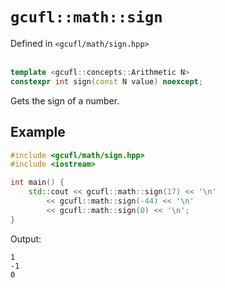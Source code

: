 # `gcufl::math::sign`
Defined in `<gcufl/math/sign.hpp>`
<br/><br/>
```cpp
template <gcufl::concepts::Arithmetic N>
constexpr int sign(const N value) noexcept;
```
Gets the sign of a number.
## Example
```cpp
#include <gcufl/math/sign.hpp>
#include <iostream>

int main() {
	std::cout << gcufl::math::sign(17) << '\n'
		<< gcufl::math::sign(-44) << '\n'
		<< gcufl::math::sign(0) << '\n';
}
```
Output:
```
1
-1
0
```
